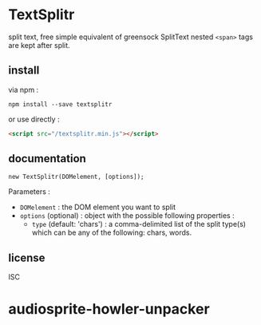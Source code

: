 # TextSplitr
split text, free simple equivalent of greensock SplitText
nested `<span>` tags are kept after split.

## install

via npm :
```
npm install --save textsplitr
```

or use directly :
```html
<script src="/textsplitr.min.js"></script>
```

## documentation

```
new TextSplitr(DOMelement, [options]);
```

Parameters :
- `DOMelement` : the DOM element you want to split
- `options` (optional) : object with the possible following properties :
    + `type` (default: 'chars') : a comma-delimited list of the split type(s) which can be any of the following: chars, words.

## license

ISC

# audiosprite-howler-unpacker
